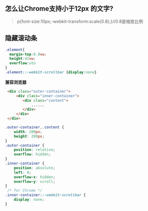 ## 怎么让Chrome支持小于12px 的文字?

>  p{font-size:10px;-webkit-transform:scale(0.8);}//0.8是缩放比例



## 隐藏滚动条

```css
.element{
  margin-top:0.8vw;
  height:42vw;
  overflow:uto
}
.element::-webkit-scrollbar {display:none}
```

**兼容浏览器**

```html
 <div class="outer-container">
     <div class="inner-container">
        <div class="content">
            ......
        </div>
     </div>
 </div>
```

```css
.outer-container,.content {
	width: 200px; 
	height: 200px;
}
.outer-container {
    position: relative;
    overflow: hidden;
}
.inner-container {
    position: absolute; 
    left: 0;
    overflow-x: hidden;
    overflow-y: scroll;
}
 /* for Chrome */
.inner-container::-webkit-scrollbar {
    display: none;
}
```

